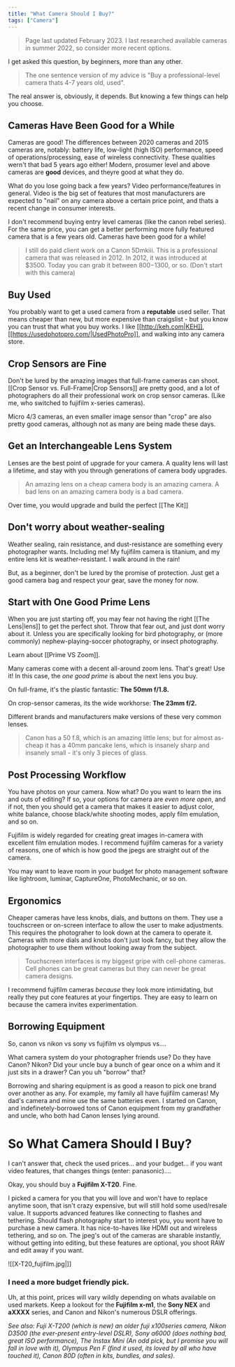 ```yaml
---
title: "What Camera Should I Buy?"
tags: ["Camera"]
---
```


> Page last updated February 2023. I last researched available cameras in summer 2022, so consider more recent options.

I get asked this question, by beginners, more than any other.

> The one sentence version of my advice is "Buy a professional-level camera thats 4-7 years old, used".

The real answer is, obviously, it depends. But knowing a few things can help you choose.

## Cameras Have Been Good for a While
Cameras are good! The differences between 2020 cameras and 2015 cameras are, notably: battery life, low-light (high ISO) performance, speed of operations/processing, ease of wireless connectivity. These qualities wern't that bad 5 years ago either! Modern, prosumer level and above cameras are **good** devices, and theyre good at what they do.

What do you lose going back a few years? Video performance/features in general. Video is the big set of features that most manufacturers are expected to "nail" on any camera above a certain price point, and thats a recent change in consumer interests. 

I don't recommend buying entry level cameras (like the canon rebel series). For the same price, you can get a better performing more fully featured camera that is a few years old. Cameras have been good for a while!

> I still do paid client work on a Canon 5Dmkiii. This is a professional camera that was released in 2012. In 2012, it was introduced at $3500. Today you can grab it between $800-$1300, or so. (Don't start with this camera)

## Buy Used
You probably want to get a used camera from a **reputable** used seller. That means cheaper than new, but more expensive than craigslist - but you know you can trust that what you buy works. I like [[http://keh.com|KEH]], [[https://usedphotopro.com/|UsedPhotoPro]], and walking into any camera store.

## Crop Sensors are Fine
Don't be lured by the amazing images that full-frame cameras can shoot. [[Crop Sensor vs. Full-Frame|Crop Sensors]] are pretty good, and a lot of photographers do all their professional work on crop sensor cameras. (Like me, who switched to fujifilm x-series cameras).

Micro 4/3 cameras, an even smaller image sensor than "crop" are also pretty good cameras, although not as many are being made these days.

## Get an Interchangeable Lens System
Lenses are the best point of upgrade for your camera. A quality lens will last a lifetime, and stay with you through generations of camera body upgrades. 

> An amazing lens on a cheap camera body is an amazing camera. A bad lens on an amazing camera body is a bad camera.

Over time, you would upgrade and build the perfect [[The Kit]]

## Don't worry about weather-sealing
Weather sealing, rain resistance, and dust-resistance are something every photographer wants. Including me! My fujifilm camera is titanium, and my entire lens kit is weather-resistant. I walk around in the rain!

But, as a beginner, don't be lured by the promise of protection. Just get a good camera bag and respect your gear, save the money for now.

## Start with One Good Prime Lens
When you are just starting off, you may fear not having the right [[The Lens|lens]] to get the perfect shot. Throw that fear out, and just dont worry about it. Unless you are specifically looking for bird photography, or (more commonly) nephew-playing-soccer photography, or insect photography. 

Learn about [[Prime VS Zoom]].

Many cameras come with a decent all-around zoom lens. That's great! Use it! In this case, the *one good prime* is about the next lens you buy. 

On full-frame, it's the plastic fantastic: **The 50mm f/1.8.**

On crop-sensor cameras, its the wide workhorse: **The 23mm f/2.**

Different brands and manufacturers make versions of these very common lenses.

> Canon has a 50 f.8, which is an amazing little lens; but for almost as-cheap it has a 40mm pancake lens, which is insanely sharp and insanely small - it's only 3 pieces of glass.


## Post Processing Workflow
You have photos on your camera. Now what? Do you want to learn the ins and outs of editing? If so, your options for camera are *even more open*, and if not, then you should get a camera that makes it easier to adjust color, white balance, choose black/white shooting modes, apply film emulation, and so on. 

Fujifilm is widely regarded for creating great images in-camera with excellent film emulation modes. I recommend fujifilm cameras for a variety of reasons, one of which is how good the jpegs are straight out of the camera. 

You may want to leave room in your budget for photo management software like lightroom, luminar, CaptureOne, PhotoMechanic, or so on.

## Ergonomics
Cheaper cameras have less knobs, dials, and buttons on them. They use a touchscreen or on-screen interface to allow the user to make adjustments. This requires the photograher to look down at the camera to operate it. Cameras with more dials and knobs don't just look fancy, but they allow the photographer to use them without looking away from the subject.

> Touchscreen interfaces is my biggest gripe with cell-phone cameras. Cell phones can be great cameras but they can never be great camera designs.

I recommend fujifilm cameras *because* they look more intimidating, but really they put core features at your fingertips. They are easy to learn on because the camera invites experimentation.

## Borrowing Equipment
So, canon vs nikon vs sony vs fujifilm vs olympus vs....

What camera system do your photographer friends use? Do they have Canon? Nikon? Did your uncle buy a bunch of gear once on a whim and it just sits in a drawer? Can you uh "borrow" that?

Borrowing and sharing equipment is as good a reason to pick one brand over another as any. For example, my family all have fujifilm cameras! My dad's camera and mine use the same batteries even. I started on Canon, and indefinetely-borrowed tons of Canon equipment from my grandfather and uncle, who both had Canon lenses lying around. 

# So What Camera Should I Buy?
I can't answer that, check the used prices... and your budget... if you want video features, that changes things (enter: panasonic)....

Okay, you should buy a **Fujifilm X-T20**. Fine.

I picked a camera for you that you will love and won't have to replace anytime soon, that isn't crazy expensive, but will still hold some used/resale value. It supports advanced features like connecting to flashes and tethering. Should flash photography start to interest you, you wont have to purchase a new camera. It has nice-to-haves like HDMI out and wireless tethering, and so on. The jpeg's out of the cameras are sharable instantly, without getting into editing, but these features are optional, you shoot RAW and edit away if you want. 

![[X-T20_fujifilm.jpg|]]

### I need a more budget friendly pick.
Uh, at this point, prices will vary wildly depending on whats available on used markets. Keep a lookout for the **Fujifilm x-m1**, the **Sony NEX** and **aXXXX** series, and Canon and Nikon's numerous DSLR offerings.

*See also: Fuji X-T200 (which is new) an older fuji x100series camera, Nikon D3500 (the ever-present entry-level DSLR), Sony a6000 (does nothing bad, great ISO performance), The Instax Mini (An odd pick, but I promise you will fall in love with it), Olympus Pen F (find it used, its loved by all who have touched it), Canon 80D (often in kits, bundles, and sales).*